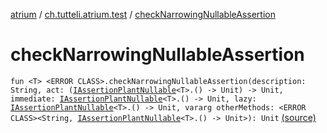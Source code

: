 [atrium](../index.md) / [ch.tutteli.atrium.test](index.md) / [checkNarrowingNullableAssertion](.)

# checkNarrowingNullableAssertion

`fun <T> <ERROR CLASS>.checkNarrowingNullableAssertion(description: String, act: (`[`IAssertionPlantNullable`](../ch.tutteli.atrium.creating/-i-assertion-plant-nullable/index.md)`<T>.() -> Unit) -> Unit, immediate: `[`IAssertionPlantNullable`](../ch.tutteli.atrium.creating/-i-assertion-plant-nullable/index.md)`<T>.() -> Unit, lazy: `[`IAssertionPlantNullable`](../ch.tutteli.atrium.creating/-i-assertion-plant-nullable/index.md)`<T>.() -> Unit, vararg otherMethods: <ERROR CLASS><String, `[`IAssertionPlantNullable`](../ch.tutteli.atrium.creating/-i-assertion-plant-nullable/index.md)`<T>.() -> Unit>): Unit` [(source)](https://github.com/robstoll/atrium/tree/master/atrium-test/src/main/kotlin/ch/tutteli/atrium/test/SpekExtensions.kt#L27)